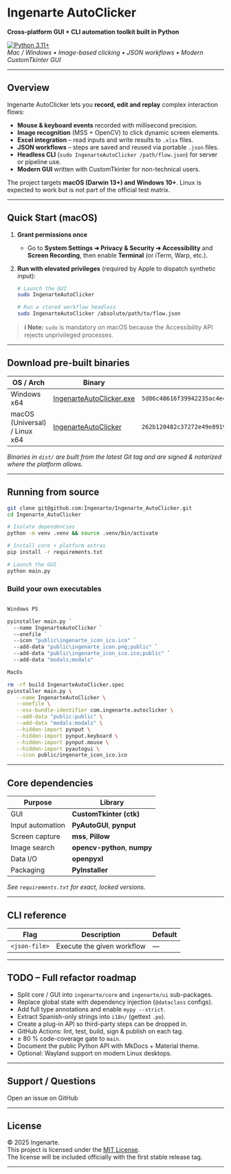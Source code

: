 # Ingenarte AutoClicker

**Cross-platform GUI + CLI automation toolkit built in Python**

[![Python 3.11+](https://img.shields.io/badge/python-3.11%2B-blue.svg)](https://www.python.org/)  
_Mac / Windows • Image-based clicking • JSON workflows • Modern CustomTkinter GUI_

---

## Overview

Ingenarte AutoClicker lets you **record, edit and replay** complex interaction flows:

- **Mouse & keyboard events** recorded with millisecond precision.
- **Image recognition** (MSS + OpenCV) to click dynamic screen elements.
- **Excel integration** – read inputs and write results to `.xlsx` files.
- **JSON workflows** – steps are saved and reused via portable `.json` files.
- **Headless CLI** (`sudo IngenarteAutoClicker /path/flow.json`) for server or pipeline use.
- **Modern GUI** written with CustomTkinter for non-technical users.

The project targets **macOS (Darwin 13+) and Windows 10+**. Linux is expected to work but is not part of the official test matrix.

---

## Quick Start (macOS)

1. **Grant permissions once**

   - Go to **System Settings ➜ Privacy & Security ➜ Accessibility** and **Screen Recording**, then enable **Terminal** (or iTerm, Warp, etc.).

2. **Run with elevated privileges** (required by Apple to dispatch synthetic input):

   ```bash
   # Launch the GUI
   sudo IngenarteAutoClicker

   # Run a stored workflow headless
   sudo IngenarteAutoClicker /absolute/path/to/flow.json
   ```

> **ℹ️ Note:** `sudo` is mandatory on macOS because the Accessibility API rejects unprivileged processes.

---

## Download pre-built binaries

| OS / Arch                     | Binary                                                                                                                | SHA-256                                                            |
| ----------------------------- | --------------------------------------------------------------------------------------------------------------------- | ------------------------------------------------------------------ |
| Windows x64                   | [IngenarteAutoClicker.exe](https://github.com/Ingenarte/Ingenarte_AutoClicker/raw/main/dist/IngenarteAutoClicker.exe) | `5d86c48616f39942235ac4e4040ca64b2bca2302da06d8a12d905312786c3ffa` |
| macOS (Universal) / Linux x64 | [IngenarteAutoClicker](https://github.com/Ingenarte/Ingenarte_AutoClicker/raw/main/dist/IngenarteAutoClicker)         | `262b120482c37272e49e8919d4000453a081d7774ca0f4356de096b3b27e7bab` |

_Binaries in `dist/` are built from the latest Git tag and are signed & notarized where the platform allows._

---

## Running from source

```bash
git clone git@github.com:Ingenarte/Ingenarte_AutoClicker.git
cd Ingenarte_AutoClicker

# Isolate dependencies
python -m venv .venv && source .venv/bin/activate

# Install core + platform extras
pip install -r requirements.txt

# Launch the GUI
python main.py
```

### Build your own executables

```bash

Windows PS

pyinstaller main.py `
  --name IngenarteAutoClicker `
  --onefile `
  --icon "public\ingenarte_icon_ico.ico" `
  --add-data "public\ingenarte_icon.png;public" `
  --add-data "public\ingenarte_icon_ico.ico;public" `
  --add-data "modals;modals"

MacOs

rm -rf build IngenarteAutoClicker.spec
pyinstaller main.py \
   --name IngenarteAutoClicker \
   --onefile \
   --osx-bundle-identifier com.ingenarte.autoclicker \
   --add-data "public:public" \
   --add-data "modals:modals" \
   --hidden-import pynput \
   --hidden-import pynput.keyboard \
   --hidden-import pynput.mouse \
   --hidden-import pyautogui \
   --icon public/ingenarte_icon_ico.ico


```

---

## Core dependencies

| Purpose          | Library                      |
| ---------------- | ---------------------------- |
| GUI              | **CustomTkinter (ctk)**      |
| Input automation | **PyAutoGUI**, **pynput**    |
| Screen capture   | **mss**, **Pillow**          |
| Image search     | **opencv-python**, **numpy** |
| Data I/O         | **openpyxl**                 |
| Packaging        | **PyInstaller**              |

_See `requirements.txt` for exact, locked versions._

---

## CLI reference

| Flag          | Description                | Default |
| ------------- | -------------------------- | ------- |
| `<json-file>` | Execute the given workflow | —       |

---

## TODO – Full refactor roadmap

- Split core / GUI into `ingenarte/core` and `ingenarte/ui` sub-packages.
- Replace global state with dependency injection (`@dataclass` configs).
- Add full type annotations and enable `mypy --strict`.
- Extract Spanish-only strings into `i18n/` (gettext `.po`).
- Create a plug-in API so third-party steps can be dropped in.
- GitHub Actions: lint, test, build, sign & publish on each tag.
- ≥ 80 % code-coverage gate to `main`.
- Document the public Python API with MkDocs + Material theme.
- Optional: Wayland support on modern Linux desktops.

---

## Support / Questions

Open an issue on GitHub

---

## License

© 2025 Ingenarte.  
This project is licensed under the [MIT License](https://opensource.org/licenses/MIT).  
The license will be included officially with the first stable release tag.

---
